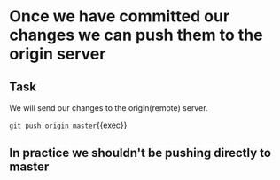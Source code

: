 # Once we have committed our changes we can push them to the origin server

## Task

We will send our changes to the origin(remote) server.  

`git push origin master`{{exec}}  

## In practice we shouldn't be pushing directly to master
